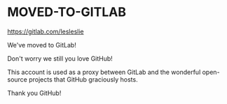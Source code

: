 # MOVED-TO-GITLAB
https://gitlab.com/lesleslie

We've moved to GitLab!

Don't worry we still you love GitHub!

This account is used as a proxy between GitLab and the wonderful open-source projects that GitHub graciously hosts.

Thank you GitHub!
